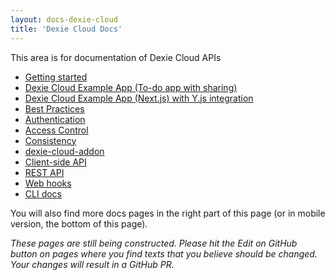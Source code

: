 ```yaml
---
layout: docs-dexie-cloud
title: 'Dexie Cloud Docs'
---
```


This area is for documentation of Dexie Cloud APIs

- [Getting started](/docs/Tutorial/Dexie-Cloud)
- [Dexie Cloud Example App (To-do app with sharing)](https://github.com/dexie/Dexie.js/tree/master/samples/dexie-cloud-todo-app)
- [Dexie Cloud Example App (Next.js) with Y.js integration](https://github.com/dexie/dexie-cloud-starter)
- [Best Practices](/cloud/docs/best-practices)
- [Authentication](/cloud/docs/authentication)
- [Access Control](/cloud/docs/access-control)
- [Consistency](/cloud/docs/consistency)
- [dexie-cloud-addon](dexie-cloud-addon)
- [Client-side API](dexie-cloud-addon#api)
- [REST API](rest-api)
- [Web hooks](web-hooks)
- [CLI docs](cli)

You will also find more docs pages in the right part of this page (or in mobile version, the bottom of this page).

_These pages are still being constructed. Please hit the Edit on GitHub button on pages where you find texts that you believe should be changed. Your changes will result in a GitHub PR._
